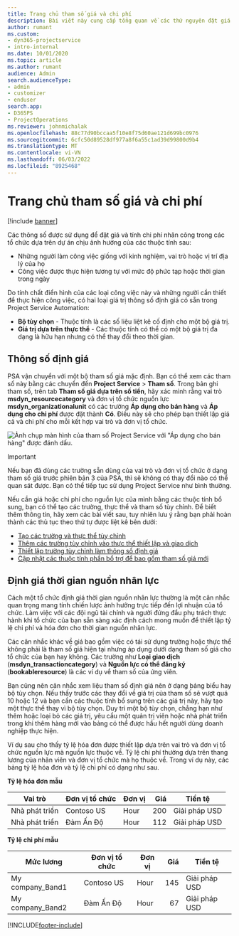 ```yaml
---
title: Trang chủ tham số giá và chi phí
description: Bài viết này cung cấp tổng quan về các thứ nguyên đặt giá.
author: rumant
ms.custom:
- dyn365-projectservice
- intro-internal
ms.date: 10/01/2020
ms.topic: article
ms.author: rumant
audience: Admin
search.audienceType:
- admin
- customizer
- enduser
search.app:
- D365PS
- ProjectOperations
ms.reviewer: johnmichalak
ms.openlocfilehash: 88c77d90bccaa5f10e8f75d60ae121d699bc0976
ms.sourcegitcommit: 6cfc50d89528df977a8f6a55c1ad39d99800d9b4
ms.translationtype: MT
ms.contentlocale: vi-VN
ms.lasthandoff: 06/03/2022
ms.locfileid: "8925468"
---
```

# <a name="pricing-and-costing-dimensions-home-page"></a>Trang chủ tham số giá và chi phí

[!include [banner](../includes/psa-now-project-operations.md)]

Các thông số được sử dụng để đặt giá và tính chi phí nhân công trong các tổ chức dựa trên dự án chịu ảnh hưởng của các thuộc tính sau:

- Những người làm công việc giống với kinh nghiệm, vai trò hoặc vị trí địa lý của họ
- Công việc được thực hiện tương tự với mức độ phức tạp hoặc thời gian trong ngày

Do tính chất điển hình của các loại công việc này và những người cần thiết để thực hiện công việc, có hai loại giá trị thông số định giá có sẵn trong Project Service Automation: 

- **Bộ tùy chọn** - Thuộc tính là các số liệu liệt kê cố định cho một bộ giá trị.
- **Giá trị dựa trên thực thể** - Các thuộc tính có thể có một bộ giá trị đa dạng là hữu hạn nhưng có thể thay đổi theo thời gian.

## <a name="pricing-dimensions"></a>Thông số định giá

PSA vận chuyển với một bộ tham số giá mặc định. Bạn có thể xem các tham số này bằng các chuyển đến **Project Service** > **Tham số**. Trong bản ghi tham số, trên tab **Tham số giá dựa trên số tiền**, hãy xác minh rằng vai trò **msdyn_resourcecategory** và đơn vị tổ chức nguồn lực **msdyn_organizationalunit** có các trường **Áp dụng cho bán hàng** và **Áp dụng cho chi phí** được đặt thành **Có**. Điều này sẽ cho phép bạn thiết lập giá cả và chi phí cho mỗi kết hợp vai trò và đơn vị tổ chức.

![Ảnh chụp màn hình của tham số Project Service với "Áp dụng cho bán hàng" được đánh dấu.](media/PS-OOB-parameters.png)

> [!IMPORTANT]
> Nếu bạn đã dùng các trường sẵn dùng của vai trò và đơn vị tổ chức ở dạng tham số giá trước phiên bản 3 của PSA, thì sẽ không có thay đổi nào có thể quan sát được. Bạn có thể tiếp tục sử dụng Project Service như bình thường. 

Nếu cần giá hoặc chi phí cho nguồn lực của mình bằng các thuộc tính bổ sung, bạn có thể tạo các trường, thực thể và tham số tùy chỉnh. Để biết thêm thông tin, hãy xem các bài viết sau, tuy nhiên lưu ý rằng bạn phải hoàn thành các thủ tục theo thứ tự được liệt kê bên dưới:

- [Tạo các trường và thực thể tùy chỉnh](create-custom-fields-entities.md)
- [Thêm các trường tùy chỉnh vào thực thể thiết lập và giao dịch](field-references.md)
- [Thiết lập trường tùy chỉnh làm thông số định giá ](set-up-pricing-dimensions.md)
- [Cập nhật các thuộc tính phần bổ trợ để bao gồm tham số giá mới](update-plug-in-attributes.md)

## <a name="pricing-human-resource-time"></a>Định giá thời gian nguồn nhân lực
Cách một tổ chức định giá thời gian nguồn nhân lực thường là một cân nhắc quan trọng mang tính chiến lược ảnh hưởng trực tiếp đến lợi nhuận của tổ chức. Làm việc với các đội ngũ tài chính và người đứng đầu phụ trách thực hành khi tổ chức của bạn sẵn sàng xác định cách mong muốn để thiết lập tỷ lệ chi phí và hóa đơn cho thời gian nguồn nhân lực.

Các cân nhắc khác về giá bao gồm việc có tái sử dụng trường hoặc thực thể không phải là tham số giá hiện tại nhưng áp dụng dưới dạng tham số giá cho tổ chức của bạn hay không. Các trường như **Loại giao dịch** (**msdyn_transactioncategory**) và **Nguồn lực có thể đăng ký** (**bookableresource**) là các ví dụ về tham số của ứng viên. 

Bạn cũng nên cân nhắc xem liệu tham số định giá nên ở dạng bảng biểu hay bộ tùy chọn. Nếu thấy trước các thay đổi về giá trị của tham số sẽ vượt quá 10 hoặc 12 và bạn cần các thuộc tính bổ sung trên các giá trị này, hãy tạo một thực thể thay vì bộ tùy chọn. Duy trì một bộ tùy chọn, chẳng hạn như thêm hoặc loại bỏ các giá trị, yêu cầu một quản trị viên hoặc nhà phát triển trong khi thêm hàng mới vào bảng có thể được hầu hết người dùng doanh nghiệp thực hiện.

Ví dụ sau cho thấy tỷ lệ hóa đơn được thiết lập dựa trên vai trò và đơn vị tổ chức nguồn lực mà nguồn lực thuộc về. Tỷ lệ chi phí thường dựa trên thang lương của nhân viên và đơn vị tổ chức mà họ thuộc về. Trong ví dụ này, các bảng tỷ lệ hóa đơn và tỷ lệ chi phí có dạng như sau.

**Tỷ lệ hóa đơn mẫu**

| Vai trò        | Đơn vị tổ chức    |Đơn vị      |Giá      |Tiền tệ  |
| ------------|-------------|----------|----------:|----------|
| Nhà phát triển   | Contoso US  |Hour | 200|Giải pháp USD     |
| Nhà phát triển   | Đàm Ấn Độ |Hour|   112|Giải pháp USD     |


**Tỷ lệ chi phí mẫu**

| Mức lương     | Đơn vị tổ chức    |Đơn vị      |Giá      |Tiền tệ  |
| ----------------|-------------|----------|----------:|----------|
| My company_Band1 | Contoso US  |Hour | 145|Giải pháp USD     |
| My company_Band2 | Đàm Ấn Độ |Hour|   67|Giải pháp USD     |


[!INCLUDE[footer-include](../includes/footer-banner.md)]
